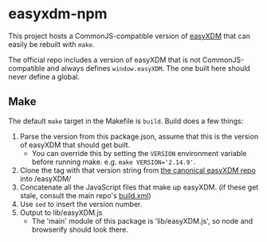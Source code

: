 # easyxdm-npm

This project hosts a CommonJS-compatible version of [easyXDM](https://github.com/oyvindkinsey/easyXDM) that can easily be rebuilt with `make`.

The official repo includes a version of easyXDM that is not CommonJS-compatible and always defines `window.easyXDM`. The one built here should never define a global.

## Make

The default `make` target in the Makefile is `build`. Build does a few things:

1. Parse the version from this package.json, assume that this is the version of easyXDM that should get built.
    * You can override this by setting the `VERSION` environment variable before running make. e.g. `make VERSION='2.14.9'`.
2. Clone the tag with that version string from [the canonical easyXDM repo](https://github.com/oyvindkinsey/easyXDM) into /easyXDM/
3. Concatenate all the JavaScript files that make up easyXDM. (if these get stale, consult the main repo's [build.xml](https://github.com/oyvindkinsey/easyXDM/blob/master/build.xml#L46))
4. Use `sed` to insert the version number.
5. Output to lib/easyXDM.js
    * The 'main' module of this package is 'lib/easyXDM.js', so node and browserify should look there.
